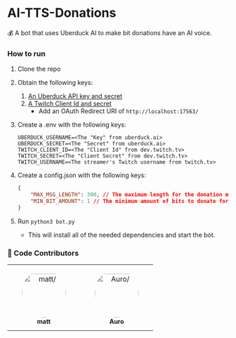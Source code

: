 # AI-TTS-Donations

💰 A bot that uses Uberduck AI to make bit donations have an AI voice.

### How to run

1. Clone the repo
2. Obtain the following keys:

    1. [An Uberduck API key and secret](https://uberduck.ai/account/manage)
    2. [A Twitch Client Id and secret](https://dev.twitch.tv/console/apps/create)
        - Add an OAuth Redirect URI of `http://localhost:17563/`

3. Create a .env with the following keys:
    ```
    UBERDUCK_USERNAME=<The "Key" from uberduck.ai>
    UBERDUCK_SECRET=<The "Secret" from uberduck.ai>
    TWITCH_CLIENT_ID=<The "Client Id" from dev.twitch.tv>
    TWITCH_SECRET=<The "Client Secret" from dev.twitch.tv>
    TWITCH_USERNAME=<The streamer's Twitch username from twitch.tv>
    ```

4. Create a config.json with the following keys:
    ```json
    {
        "MAX_MSG_LENGTH": 300, // The maximum length for the donation message.
        "MIN_BIT_AMOUNT": 1 // The minimum amount of bits to donate for the TTS to activate.
    }
    ```

5. Run `python3 bot.py`
    - This will install all of the needed dependencies and start the bot.

### 🙌 Code Contributors

<table>
<tr>
    <td align="center" style="word-wrap: break-word; width: 150.0; height: 150.0">
        <a href=https://github.com/mmattbtw>
            <img src=https://avatars.githubusercontent.com/u/30363562?v=4 width="100;"  style="border-radius:50%;align-items:center;justify-content:center;overflow:hidden;padding-top:10px" alt=matt/>
            <br />
            <sub style="font-size:14px"><b>matt</b></sub>
        </a>
    </td>
    <td align="center" style="word-wrap: break-word; width: 150.0; height: 150.0">
        <a href=https://github.com/MrAuro>
            <img src=https://avatars.githubusercontent.com/u/35087590?v=4 width="100;"  style="border-radius:50%;align-items:center;justify-content:center;overflow:hidden;padding-top:10px" alt=Auro/>
            <br />
            <sub style="font-size:14px"><b>Auro</b></sub>
        </a>
    </td>
</tr>
</table>
